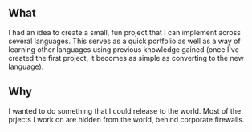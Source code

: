 ## What
I had an idea to create a small, fun project that I can implement across several languages. This serves as a quick portfolio as well as a way of learning other languages using previous knowledge gained (once I've created the first project, it becomes as simple as converting to the new language).

## Why
I wanted to do something that I could release to the world. Most of the prjects I work on are hidden from the world, behind corporate firewalls.